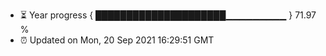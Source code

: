 - ⏳ Year progress { █████████████████████▁▁▁▁▁▁▁▁▁ } 71.97 %
- ⏰ Updated on Mon, 20 Sep 2021 16:29:51 GMT

